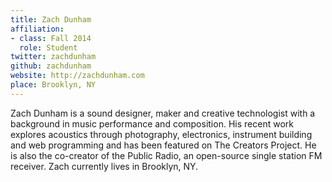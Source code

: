 ```yaml
---
title: Zach Dunham
affiliation:
- class: Fall 2014
  role: Student
twitter: zachdunham
github: zachdunham
website: http://zachdunham.com
place: Brooklyn, NY
---
```

Zach Dunham is a sound designer, maker and creative technologist with a background in music performance and composition. His recent work explores acoustics through photography, electronics, instrument building and web programming and has been featured on The Creators Project. He is also the co-creator of the Public Radio, an open-source single station FM receiver. Zach currently lives in Brooklyn, NY.
